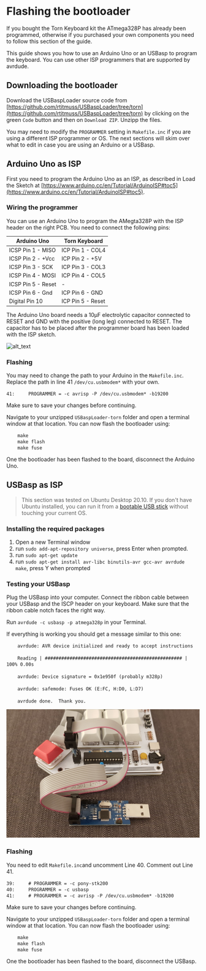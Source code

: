 # Flashing the bootloader

If you bought the Torn Keyboard kit the ATmega328P has already been programmed, otherwise if you purchased your own components you need to follow this section of the guide.

This guide shows you how to use an Arduino Uno or an USBasp to program the keyboard. You can use other ISP programmers that are supported by avrdude.


## Downloading the bootloader

Download the USBaspLoader source code from [https://github.com/rtitmuss/USBaspLoader/tree/torn](https://github.com/rtitmuss/USBaspLoader/tree/torn) by clicking on the green `Code` button and then on `Download ZIP`. Unzipp the files. 

You may need to modify the `PROGRAMMER` setting in `Makefile.inc` if you are using a different ISP programmer or OS. The next sections will skim over what to edit in case you are using an Arduino or a USBasp.

## Arduino Uno as ISP

First you need to program the Arduino Uno as an ISP, as described in Load the Sketch at [https://www.arduino.cc/en/Tutorial/ArduinoISP#toc5](https://www.arduino.cc/en/Tutorial/ArduinoISP#toc5).


### Wiring the programmer

You can use an Arduino Uno to program the AMegta328P with the ISP header on the right PCB. You need to connect the following pins:


Arduino Uno | Torn Keyboard
----------- | -------------
ICSP Pin 1 - MISO | ICP Pin 1 - COL4
ICSP Pin 2 - +Vcc | ICP Pin 2 - +5V
ICSP Pin 3 - SCK | ICP Pin 3 - COL3
ICSP Pin 4 - MOSI | ICP Pin 4 - COL5
ICSP Pin 5 - Reset | -
ICSP Pin 6 - Gnd | ICP Pin 6 - GND
Digital Pin 10 | ICP Pin 5 - Reset

The Arduino Uno board needs a 10µF electrolytic capacitor connected to RESET and GND with the positive (long leg) connected to RESET. The capacitor has to be placed after the programmer board has been loaded with the ISP sketch.


![alt_text](build/image18.jpg)


### Flashing

You may need to change the path to your Arduino in the `Makefile.inc`. Replace the path in line 41 `/dev/cu.usbmodem*` with your own.
```
41:     PROGRAMMER = -c avrisp -P /dev/cu.usbmodem* -b19200
```
Make sure to save your changes before continuing. 

Navigate to your unzipped `USBaspLoader-torn` folder and open a terminal window at that location. You can now flash the bootloader using:

```
    make
    make flash
    make fuse
```

One the bootloader has been flashed to the board, disconnect the Arduino Uno.



## USBasp as ISP

> This section was tested on Ubuntu Desktop 20.10. If you don't have Ubuntu installed, you can run it from a [bootable USB stick](https://ubuntu.com/tutorials/create-a-usb-stick-on-windows#1-overview) without touching your current OS.


### Installing the required packages

1. Open a new Terminal window
2. run `sudo add-apt-repository universe`, press Enter when prompted.
3. run `sudo apt-get update`
3. run `sudo apt-get install avr-libc binutils-avr gcc-avr avrdude make`, press Y when prompted

### Testing your USBasp

Plug the USBasp into your computer. Connect the ribbon cable between your USBasp and the ISCP header on your keyboard. Make sure that the ribbon cable notch faces the right way.

Run `avrdude -c usbasp -p atmega328p` in your Terminal.

If everything is working you should get a message similar to this one: 

```
    avrdude: AVR device initialized and ready to accept instructions

    Reading | ################################################## | 100% 0.00s

    avrdude: Device signature = 0x1e950f (probably m328p)

    avrdude: safemode: Fuses OK (E:FC, H:D0, L:D7)

    avrdude done.  Thank you.    
```


![alt_text](build/image47.jpg)


### Flashing

You need to edit `Makefile.inc`and uncomment Line 40. Comment out Line 41. 

```
39:     # PROGRAMMER = -c pony-stk200
40:     PROGRAMMER = -c usbasp
41:     # PROGRAMMER = -c avrisp -P /dev/cu.usbmodem* -b19200
```
Make sure to save your changes before continuing. 

Navigate to your unzipped `USBaspLoader-torn` folder and open a terminal window at that location. You can now flash the bootloader using:

```
    make
    make flash
    make fuse
```

One the bootloader has been flashed to the board, disconnect the USBasp.


